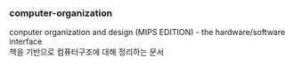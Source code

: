### computer-organization

conputer organization and design (MIPS EDITION) - the hardware/software interface  
책을 기반으로 컴퓨터구조에 대해 정리하는 문서

